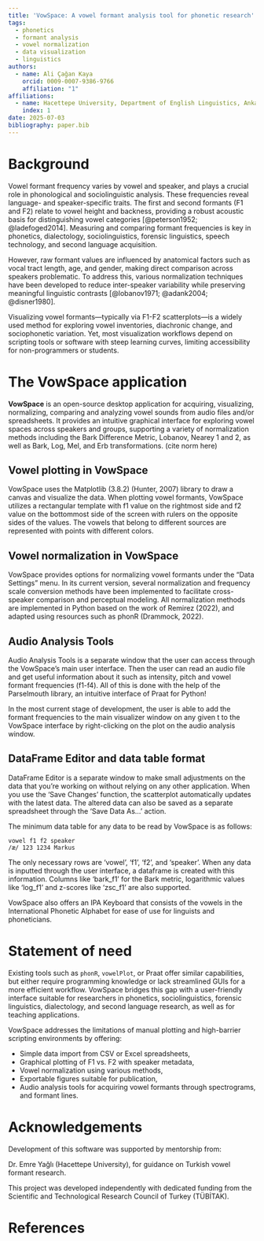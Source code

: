 ```yaml
---
title: 'VowSpace: A vowel formant analysis tool for phonetic research'
tags:
  - phonetics
  - formant analysis
  - vowel normalization
  - data visualization
  - linguistics
authors:
  - name: Ali Çağan Kaya
    orcid: 0009-0007-9386-9766
    affiliation: "1"
affiliations:
  - name: Hacettepe University, Department of English Linguistics, Ankara, Türkiye
    index: 1
date: 2025-07-03
bibliography: paper.bib
---
```


# Background

Vowel formant frequency varies by vowel and speaker, and plays a crucial role in phonological and sociolinguistic analysis. These frequencies reveal language- and speaker-specific traits. The first and second formants (F1 and F2) relate to vowel height and backness, providing a robust acoustic basis for distinguishing vowel categories [@peterson1952; @ladefoged2014]. Measuring and comparing formant frequencies is key in phonetics, dialectology, sociolinguistics, forensic linguistics, speech technology, and second language acquisition. 

However, raw formant values are influenced by anatomical factors such as vocal tract length, age, and gender, making direct comparison across speakers problematic. To address this, various normalization techniques have been developed to reduce inter-speaker variability while preserving meaningful linguistic contrasts [@lobanov1971; @adank2004; @disner1980].

Visualizing vowel formants—typically via F1-F2 scatterplots—is a widely used method for exploring vowel inventories, diachronic change, and sociophonetic variation. Yet, most visualization workflows depend on scripting tools or software with steep learning curves, limiting accessibility for non-programmers or students.

# The VowSpace application

**VowSpace** is an open-source desktop application for acquiring, visualizing, normalizing, comparing and analyzing vowel sounds from audio files and/or spreadsheets. It provides an intuitive graphical interface for exploring vowel spaces across speakers and groups, supporting a variety of normalization methods including the Bark Difference Metric, Lobanov, Nearey 1 and 2, as well as Bark, Log, Mel, and Erb transformations. (cite norm here)

## Vowel plotting in VowSpace

VowSpace uses the Matplotlib (3.8.2) (Hunter, 2007) library to draw a canvas and visualize the data. When plotting vowel formants, VowSpace utilizes a rectangular template with f1 value on the rightmost side and f2 value on the bottommost side of the screen with rulers on the opposite sides of the values. The vowels that belong to different sources are represented with points with different colors.

## Vowel normalization in VowSpace

VowSpace provides options for normalizing vowel formants under the “Data Settings” menu. In its current version, several normalization and frequency scale conversion methods have been implemented to facilitate cross-speaker comparison and perceptual modeling. All normalization methods are implemented in Python based on the work of Remirez (2022), and adapted using resources such as phonR (Drammock, 2022). 

## Audio Analysis Tools

Audio Analysis Tools is a separate window that the user can access through the VowSpace’s main user interface. Then the user can read an audio file and get useful information about it such as intensity, pitch and vowel formant frequencies (f1-f4). All of this is done with the help of the Parselmouth library, an intuitive interface of Praat for Python!

In the most current stage of development, the user is able to add the formant frequencies to the main visualizer window on any given t to the VowSpace interface by right-clicking on the plot on the audio analysis window.

## DataFrame Editor and data table format

DataFrame Editor is a separate window to make small adjustments on the data that you’re working on without relying on any other application. When you use the ‘Save Changes’ function, the scatterplot automatically updates with the latest data. The altered data can also be saved as a separate spreadsheet through the ‘Save Data As…’ action.

The minimum data table for any data to be read by VowSpace is as follows:

```
vowel f1 f2 speaker
/æ/ 123 1234 Markus
```

The only necessary rows are ‘vowel’, ‘f1’, ‘f2’, and ‘speaker’. When any data is inputted through the user interface, a dataframe is created with this information. Columns like ‘bark_f1’ for the Bark metric, logarithmic values like ‘log_f1’ and z-scores like ‘zsc_f1’ are also supported.

VowSpace also offers an IPA Keyboard that consists of the vowels in the International Phonetic Alphabet for ease of use for linguists and phoneticians.

# Statement of need

Existing tools such as `phonR`, `vowelPlot`, or Praat offer similar capabilities, but either require programming knowledge or lack streamlined GUIs for a more efficient workflow. VowSpace bridges this gap with a user-friendly interface suitable for researchers in phonetics, sociolinguistics, forensic linguistics, dialectology, and second language research, as well as for teaching applications.

VowSpace addresses the limitations of manual plotting and high-barrier scripting environments by offering:

- Simple data import from CSV or Excel spreadsheets,
- Graphical plotting of F1 vs. F2 with speaker metadata,
- Vowel normalization using various methods,
- Exportable figures suitable for publication, 
- Audio analysis tools for acquiring vowel formants through spectrograms, and formant lines.

# Acknowledgements

Development of this software was supported by mentorship from:

Dr. Emre Yağlı (Hacettepe University), for guidance on Turkish vowel formant research.

This project was developed independently with dedicated funding from the Scientific and Technological Research Council of Turkey (TÜBİTAK).

# References